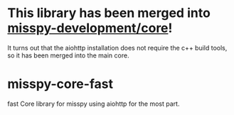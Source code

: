 # This library has been merged into [misspy-development/core](https://github.com/misspy-development/core)!

It turns out that the aiohttp installation does not require the c++ build tools, so it has been merged into the main core.

# misspy-core-fast
fast Core library for misspy using aiohttp for the most part.
